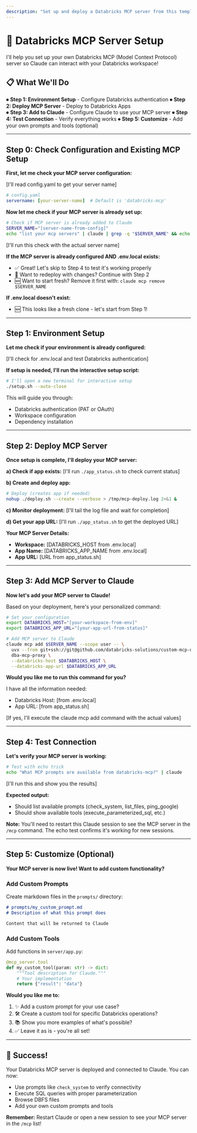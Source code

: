 ```yaml
---
description: "Set up and deploy a Databricks MCP server from this template"
---
```


# 🚀 Databricks MCP Server Setup

I'll help you set up your own Databricks MCP (Model Context Protocol) server so Claude can interact with your Databricks workspace!

## 📋 What We'll Do

⏺ **Step 1: Environment Setup** - Configure Databricks authentication
⏺ **Step 2: Deploy MCP Server** - Deploy to Databricks Apps  
⏺ **Step 3: Add to Claude** - Configure Claude to use your MCP server
⏺ **Step 4: Test Connection** - Verify everything works
⏺ **Step 5: Customize** - Add your own prompts and tools (optional)

---

## Step 0: Check Configuration and Existing MCP Setup

**First, let me check your MCP server configuration:**

[I'll read config.yaml to get your server name]

```yaml
# config.yaml
servername: [your-server-name]  # Default is 'databricks-mcp'
```

**Now let me check if your MCP server is already set up:**

```bash
# Check if MCP server is already added to Claude
SERVER_NAME="[server-name-from-config]"
echo "list your mcp servers" | claude | grep -q "$SERVER_NAME" && echo "✅ MCP server '$SERVER_NAME' already configured!" || echo "❌ MCP server '$SERVER_NAME' not found"
```

[I'll run this check with the actual server name]

**If the MCP server is already configured AND .env.local exists:**
- ✅ Great! Let's skip to Step 4 to test it's working properly
- 🔄 Want to redeploy with changes? Continue with Step 2
- 🆕 Want to start fresh? Remove it first with: `claude mcp remove $SERVER_NAME`

**If .env.local doesn't exist:**
- 🆕 This looks like a fresh clone - let's start from Step 1!

---

## Step 1: Environment Setup

**Let me check if your environment is already configured:**

[I'll check for .env.local and test Databricks authentication]

**If setup is needed, I'll run the interactive setup script:**

```bash
# I'll open a new terminal for interactive setup
./setup.sh --auto-close
```

This will guide you through:
- Databricks authentication (PAT or OAuth)
- Workspace configuration
- Dependency installation

---

## Step 2: Deploy MCP Server

**Once setup is complete, I'll deploy your MCP server:**

**a) Check if app exists:**
[I'll run `./app_status.sh` to check current status]

**b) Create and deploy app:**
```bash
# Deploy (creates app if needed)
nohup ./deploy.sh --create --verbose > /tmp/mcp-deploy.log 2>&1 &
```

**c) Monitor deployment:**
[I'll tail the log file and wait for completion]

**d) Get your app URL:**
[I'll run `./app_status.sh` to get the deployed URL]

**Your MCP Server Details:**
- **Workspace:** [DATABRICKS_HOST from .env.local]
- **App Name:** [DATABRICKS_APP_NAME from .env.local]
- **App URL:** [URL from app_status.sh]

---

## Step 3: Add MCP Server to Claude

**Now let's add your MCP server to Claude!**

Based on your deployment, here's your personalized command:

```bash
# Set your configuration
export DATABRICKS_HOST="[your-workspace-from-env]"
export DATABRICKS_APP_URL="[your-app-url-from-status]"

# Add MCP server to Claude
claude mcp add $SERVER_NAME --scope user -- \
  uvx --from git+ssh://git@github.com/databricks-solutions/custom-mcp-databricks-app.git \
  dba-mcp-proxy \
  --databricks-host $DATABRICKS_HOST \
  --databricks-app-url $DATABRICKS_APP_URL
```

**Would you like me to run this command for you?** 

I have all the information needed:
- Databricks Host: [from .env.local]
- App URL: [from app_status.sh]

[If yes, I'll execute the claude mcp add command with the actual values]

---

## Step 4: Test Connection

**Let's verify your MCP server is working:**

```bash
# Test with echo trick
echo "What MCP prompts are available from databricks-mcp?" | claude
```

[I'll run this and show you the results]

**Expected output:**
- Should list available prompts (check_system, list_files, ping_google)
- Should show available tools (execute_parameterized_sql, etc.)

**Note:** You'll need to restart this Claude session to see the MCP server in the `/mcp` command. The echo test confirms it's working for new sessions.

---

## Step 5: Customize (Optional)

**Your MCP server is now live! Want to add custom functionality?**

### Add Custom Prompts

Create markdown files in the `prompts/` directory:

```markdown
# prompts/my_custom_prompt.md
# Description of what this prompt does

Content that will be returned to Claude
```

### Add Custom Tools

Add functions in `server/app.py`:

```python
@mcp_server.tool
def my_custom_tool(param: str) -> dict:
    """Tool description for Claude."""
    # Your implementation
    return {"result": "data"}
```

**Would you like me to:**
1. ✨ Add a custom prompt for your use case?
2. 🛠️ Create a custom tool for specific Databricks operations?
3. 📚 Show you more examples of what's possible?
4. ✅ Leave it as is - you're all set!

---

## 🎉 Success!

Your Databricks MCP server is deployed and connected to Claude. You can now:
- Use prompts like `check_system` to verify connectivity
- Execute SQL queries with proper parameterization
- Browse DBFS files
- Add your own custom prompts and tools

**Remember:** Restart Claude or open a new session to see your MCP server in the `/mcp` list!